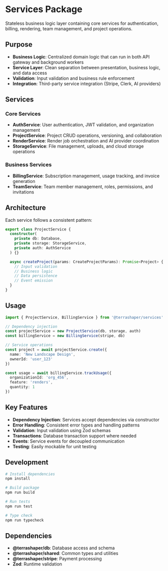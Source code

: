 # Services Package

Stateless business logic layer containing core services for authentication, billing, rendering, team management, and project operations.

## Purpose

- **Business Logic**: Centralized domain logic that can run in both API gateway and background workers
- **Service Layer**: Clean separation between presentation, business logic, and data access
- **Validation**: Input validation and business rule enforcement
- **Integration**: Third-party service integration (Stripe, Clerk, AI providers)

## Services

### Core Services
- **AuthService**: User authentication, JWT validation, and organization management
- **ProjectService**: Project CRUD operations, versioning, and collaboration
- **RenderService**: Render job orchestration and AI provider coordination
- **StorageService**: File management, uploads, and cloud storage operations

### Business Services  
- **BillingService**: Subscription management, usage tracking, and invoice generation
- **TeamService**: Team member management, roles, permissions, and invitations

## Architecture

Each service follows a consistent pattern:

```typescript
export class ProjectService {
  constructor(
    private db: Database,
    private storage: StorageService,
    private auth: AuthService
  ) {}

  async createProject(params: CreateProjectParams): Promise<Project> {
    // Input validation
    // Business logic
    // Data persistence
    // Event emission
  }
}
```

## Usage

```typescript
import { ProjectService, BillingService } from '@terrashaper/services'

// Dependency injection
const projectService = new ProjectService(db, storage, auth)
const billingService = new BillingService(stripe, db)

// Service operations
const project = await projectService.create({
  name: 'New Landscape Design',
  ownerId: 'user_123'
})

const usage = await billingService.trackUsage({
  organizationId: 'org_456',
  feature: 'renders',
  quantity: 1
})
```

## Key Features

- **Dependency Injection**: Services accept dependencies via constructor
- **Error Handling**: Consistent error types and handling patterns
- **Validation**: Input validation using Zod schemas
- **Transactions**: Database transaction support where needed
- **Events**: Service events for decoupled communication
- **Testing**: Easily mockable for unit testing

## Development

```bash
# Install dependencies
npm install

# Build package
npm run build

# Run tests
npm run test

# Type check
npm run typecheck
```

## Dependencies

- **@terrashaper/db**: Database access and schema
- **@terrashaper/shared**: Common types and utilities
- **@terrashaper/stripe**: Payment processing
- **Zod**: Runtime validation